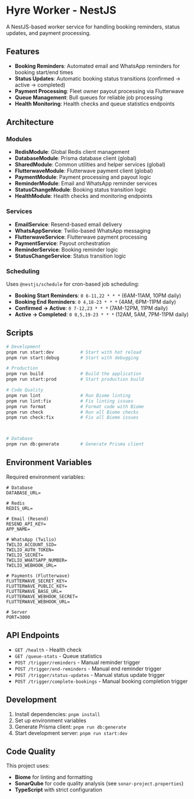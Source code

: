 # Hyre Worker - NestJS

A NestJS-based worker service for handling booking reminders, status updates, and payment processing.

## Features

- **Booking Reminders**: Automated email and WhatsApp reminders for booking start/end times
- **Status Updates**: Automatic booking status transitions (confirmed → active → completed)
- **Payment Processing**: Fleet owner payout processing via Flutterwave
- **Queue Management**: Bull queues for reliable job processing
- **Health Monitoring**: Health checks and queue statistics endpoints

## Architecture

### Modules

- **RedisModule**: Global Redis client management
- **DatabaseModule**: Prisma database client (global)
- **SharedModule**: Common utilities and helper services (global)
- **FlutterwaveModule**: Flutterwave payment client (global)
- **PaymentModule**: Payment processing and payout logic
- **ReminderModule**: Email and WhatsApp reminder services
- **StatusChangeModule**: Booking status transition logic
- **HealthModule**: Health checks and monitoring endpoints

### Services

- **EmailService**: Resend-based email delivery
- **WhatsAppService**: Twilio-based WhatsApp messaging
- **FlutterwaveService**: Flutterwave payment processing
- **PaymentService**: Payout orchestration
- **ReminderService**: Booking reminder logic
- **StatusChangeService**: Status transition logic

### Scheduling

Uses `@nestjs/schedule` for cron-based job scheduling:

- **Booking Start Reminders**: `0 6-11,22 * * *` (6AM-11AM, 10PM daily)
- **Booking End Reminders**: `0 4,18-23 * * *` (4AM, 6PM-11PM daily)
- **Confirmed → Active**: `0 7-12,23 * * *` (7AM-12PM, 11PM daily)
- **Active → Completed**: `0 0,5,19-23 * * *` (12AM, 5AM, 7PM-11PM daily)

## Scripts

```bash
# Development
pnpm run start:dev          # Start with hot reload
pnpm run start:debug        # Start with debugging

# Production
pnpm run build              # Build the application
pnpm run start:prod         # Start production build

# Code Quality
pnpm run lint               # Run Biome linting
pnpm run lint:fix           # Fix linting issues
pnpm run format             # Format code with Biome
pnpm run check              # Run all Biome checks
pnpm run check:fix          # Fix all Biome issues



# Database
pnpm run db:generate        # Generate Prisma client
```

## Environment Variables

Required environment variables:

```env
# Database
DATABASE_URL=

# Redis
REDIS_URL=

# Email (Resend)
RESEND_API_KEY=
APP_NAME=

# WhatsApp (Twilio)
TWILIO_ACCOUNT_SID=
TWILIO_AUTH_TOKEN=
TWILIO_SECRET=
TWILIO_WHATSAPP_NUMBER=
TWILIO_WEBHOOK_URL=

# Payments (Flutterwave)
FLUTTERWAVE_SECRET_KEY=
FLUTTERWAVE_PUBLIC_KEY=
FLUTTERWAVE_BASE_URL=
FLUTTERWAVE_WEBHOOK_SECRET=
FLUTTERWAVE_WEBHOOK_URL=

# Server
PORT=3000
```

## API Endpoints

- `GET /health` - Health check
- `GET /queue-stats` - Queue statistics
- `POST /trigger/reminders` - Manual reminder trigger
- `POST /trigger/end-reminders` - Manual end reminder trigger
- `POST /trigger/status-updates` - Manual status update trigger
- `POST /trigger/complete-bookings` - Manual booking completion trigger

## Development

1. Install dependencies: `pnpm install`
2. Set up environment variables
3. Generate Prisma client: `pnpm run db:generate`
4. Start development server: `pnpm run start:dev`

## Code Quality

This project uses:
- **Biome** for linting and formatting
- **SonarQube** for code quality analysis (see `sonar-project.properties`)
- **TypeScript** with strict configuration
